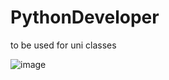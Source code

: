 # PythonDeveloper
to be used for uni classes

![image](https://github.com/user-attachments/assets/91919223-6737-4adb-922e-23071dcda2c1)
